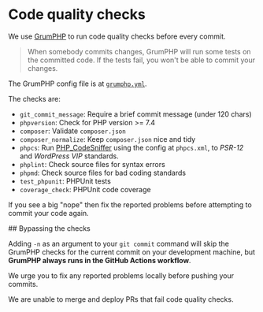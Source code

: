 #   Code quality checks

We use [GrumPHP](https://github.com/phpro/grumphp) to run code quality checks
before every commit.

> When somebody commits changes, GrumPHP will run some tests on the committed
> code. If the tests fail, you won't be able to commit your changes.

The GrumPHP config file is at [`grumphp.yml`](../grumphp.yml).

The checks are:

- `git_commit_message`: Require a brief commit message (under 120 chars)
- `phpversion`: Check for PHP version >= 7.4
- `composer`: Validate `composer.json`
- `composer_normalize`: Keep `composer.json` nice and tidy
- `phpcs`: Run [PHP_CodeSniffer](https://github.com/squizlabs/PHP_CodeSniffer)
using the config at `phpcs.xml`, to *PSR-12* and *WordPress VIP* standards.
- `phplint`: Check source files for syntax errors
- `phpmd`: Check source files for bad coding standards
- `test_phpunit`: PHPUnit tests
- `coverage_check`: PHPUnit code coverage

If you see a big "nope" then fix the reported problems before attempting to
commit your code again.

## Bypassing the checks

Adding `-n` as an argument to your `git commit` command will skip the GrumPHP
checks for the current commit on your development machine, but
**GrumPHP always runs in the GitHub Actions workflow**.

We urge you to fix any reported problems locally before pushing your commits.

We are unable to merge and deploy PRs that fail code quality checks.
